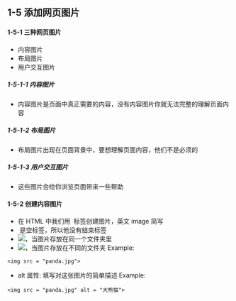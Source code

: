 ## 1-5 添加网页图片

#### 1-5-1 三种网页图片
+ 内容图片
+ 布局图片
+ 用户交互图片

##### 1-5-1-1 内容图片
+ 内容图片是页面中真正需要的内容，没有内容图片你就无法完整的理解页面内容

##### 1-5-1-2 布局图片
+ 布局图片出现在页面背景中，要想理解页面内容，他们不是必须的

##### 1-5-1-3 用户交互图片
+ 这些图片会给你浏览页面带来一些帮助

#### 1-5-2 创建内容图片
+ 在 HTML 中我们用 <img> 标签创建图片，英文 image 简写
+ <img> 是空标签，所以他没有结束标签
+ <img src = "图名.jpg">，当图片存放在同一个文件夹里
+ <img src = "图片路径.jpg">，当图片存放在不同的文件夹
Example:
```
<img src = "panda.jpg">
```

+ alt 属性: 填写对这张图片的简单描述
Example:
```
<img src = "panda.jpg" alt = "大熊猫">
```
